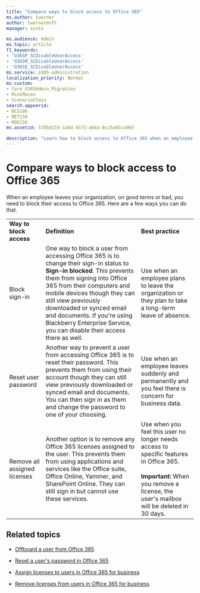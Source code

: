```yaml
---
title: "Compare ways to block access to Office 365"
ms.author: twerner
author: twernermsft
manager: scotv

ms.audience: Admin
ms.topic: article
f1_keywords:
- 'O365P_SCDisableUserAccess'
- 'O365M_SCDisableUserAccess'
- 'O365E_SCDisableUserAccess'
ms.service: o365-administration
localization_priority: Normal
ms.custom:
- Core_O365Admin_Migration
- MiniMaven
- ScenarioChain
search.appverid:
- BCS160
- MET150
- MOE150
ms.assetid: 5785d21d-1abd-4571-a04a-8cc5a65ca9b5

description: "Learn how to block access to Office 365 when an employee leaves your organization."
---
```


# Compare ways to block access to Office 365

When an employee leaves your organization, on good terms or bad, you need to block their access to Office 365. Here are a few ways you can do that.
  
||||
|:-----|:-----|:-----|
|**Way to block access** <br/> |**Definition** <br/> |**Best practice** <br/> |
|Block sign-in  <br/> |One way to block a user from accessing Office 365 is to change their sign-in status to **Sign-in blocked**. This prevents them from signing into Office 365 from their computers and mobile devices though they can still view previously downloaded or synced email and documents. If you're using Blackberry Enterprise Service, you can disable their access there as well.  <br/> |Use when an employee plans to leave the organization or they plan to take a long-term leave of absence.  <br/> |
|Reset user password  <br/> |Another way to prevent a user from accessing Office 365 is to reset their password. This prevents them from using their account though they can still view previously downloaded or synced email and documents. You can then sign in as them and change the password to one of your choosing.  <br/> |Use when an employee leaves suddenly and permanently and you feel there is concern for business data.  <br/> |
|Remove all assigned licenses  <br/> |Another option is to remove any Office 365 licenses assigned to the user. This prevents them from using applications and services like the Office suite, Office Online, Yammer, and SharePoint Online. They can still sign in but cannot use these services.  <br/> |Use when you feel this user no longer needs access to specific features in Office 365.  <br/> <br> **Important:** When you remove a license, the user's mailbox will be deleted in 30 days.
   
## Related topics

- [Offboard a user from Office 365](../add-users/remove-former-employee.md)
    
- [Reset a user's password in Office 365](../add-users/reset-passwords.md)
    
- [Assign licenses to users in Office 365 for business](../subscriptions-and-billing/assign-licenses-to-users.md)
    
- [Remove licenses from users in Office 365 for business](../subscriptions-and-billing/remove-licenses-from-users.md)
    

